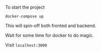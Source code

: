 To start the project 


`docker-compose up` 

This will spin-off both fronted and backend.


Wait for some time for docker to do magic. 

Visit 
`localhost:3000` 
